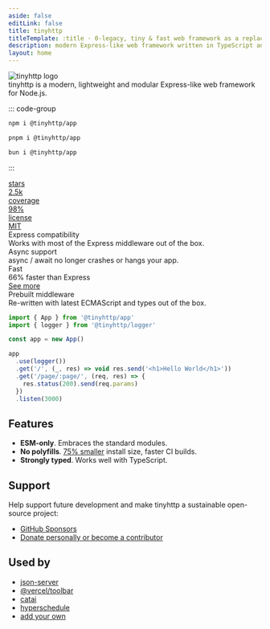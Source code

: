 ```yaml
---
aside: false
editLink: false
title: tinyhttp
titleTemplate: :title · 0-legacy, tiny & fast web framework as a replacement of Express
description: modern Express-like web framework written in TypeScript and compiled to native ESM with minimal dependencies.
layout: home
---
```


<script setup lang="ts">
import { VPButton } from 'vitepress/theme'
</script>

<div class="max-w-[1120px] mx-auto vp-doc relative px-[24px] mb-[96px] mt-[32px] md:px-0 md:mb-[64px]">

<div class="pt-[48px] max-sm:pt-0">
  <div class="px-7 max-sm:px-0 flex justify-between z-0 max-md:justify-center">
    <div class="space-y-8 max-w-[400px] flex flex-col items-start max-md:items-center">
      <img class="h-[128px] logo max-sm:h-[60px]" src="/logo.svg" alt="tinyhttp logo">
      <div class="font-medium text-[21px] max-sm:text-[18px] text-[#919193] max-md:text-center">tinyhttp is a <span class="text-black dark:text-white">modern</span>, <span class="text-black dark:text-white">lightweight</span> and <span class="text-black dark:text-white">modular</span> Express-like web framework for Node.js.</div>
      <div class="flex justify-center space-x-2">
        <VPButton tag="a" size="medium" theme="brand" href="/docs/getting-started" text="Get Started" />
        <VPButton tag="a" size="medium" theme="alt" href="https://github.com/tinyhttp/tinyhttp" text="View on GitHub" />
      </div>
    </div>
    <div class="flex flex-col justify-between w-[440px] space-y-10 max-lg:w-[300px] max-md:hidden">
      <div class="h-full">

::: code-group

```bash [npm]
npm i @tinyhttp/app
```

```bash [pnpm]
pnpm i @tinyhttp/app
```

```bash [bun]
bun i @tinyhttp/app
```

:::

  </div>
  <div class="flex justify-between space-x-2">
  <a href="https://github.com/tinyhttp/tinyhttp/stargazers" class="cursor-pointer h-10 max-w-[120px] flex-1 relative rounded-lg overflow-hidden border border-black/10 dark:border-white/20" style="color: inherit;" rel="noreferrer noopener" target="_blank">
    <div class="absolute flex z-0 p-[6px] h-full w-full">
      <div class="flex-1 bg-white/60 dark:bg-black/40 flex items-center w-full h-full rounded-md">
        <span class="font-medium text-[15px] opacity-80 w-full text-center">stars</span>
      </div>
      <div class="flex items-center h-full px-2">
        <span class="font-medium text-[15px] text-center w-full text-black dark:text-white">2.5k</span>
      </div>
    </div>
    <div class="absolute left-0 right-0 top-0 bottom-0 bg-black/5 dark:bg-white/10 z-[-1]" />
    <div class="absolute left-0 right-0 top-0 bottom-0 backdrop-blur-[2px] backdrop-filter z-[-1]" />
  </a>
  <a href="https://coveralls.io/github/tinyhttp/tinyhttp" class="cursor-pointer h-10 max-w-[160px] flex-1 relative rounded-lg overflow-hidden border border-green-400/50" style="color: inherit;" rel="noreferrer noopener" target="_blank">
    <div class="absolute flex z-0 p-[6px] h-full w-full">
      <div class="flex-1 bg-white/60 dark:bg-black/40 flex items-center w-full h-full rounded-md">
        <span class="font-medium text-[15px] opacity-80 w-full text-center">coverage</span>
      </div>
      <div class="flex items-center h-full px-2">
        <span class="font-medium text-[15px] text-center w-full text-green-600">98%</span>
      </div>
    </div>
    <div class="absolute left-0 right-0 top-0 bottom-0 bg-green-600 opacity-10 z-[-1]" />
    <div class="absolute left-0 right-0 top-0 bottom-0 backdrop-blur-[2px] backdrop-filter z-[-1]" />
  </a>
  <a href="https://github.com/tinyhttp/tinyhttp/blob/master/LICENSE" class="cursor-pointer h-10 max-w-[130px] flex-1 relative rounded-lg overflow-hidden border border-black/10 dark:border-white/20 max-lg:hidden" style="color: inherit;" rel="noreferrer noopener" target="_blank">
    <div class="absolute flex z-0 p-[6px] h-full w-full">
      <div class="flex-1 bg-white/60 dark:bg-black/40 flex items-center w-full h-full rounded-md">
        <span class="font-medium text-[15px] opacity-80 w-full text-center">license</span>
      </div>
      <div class="flex items-center h-full px-2">
        <span class="font-medium text-[15px] text-center w-full text-black dark:text-white">MIT</span>
      </div>
    </div>
    <div class="absolute left-0 right-0 top-0 bottom-0 bg-black/5 dark:bg-white/10 z-[-1]" />
    <div class="absolute left-0 right-0 top-0 bottom-0 backdrop-blur-[2px] backdrop-filter z-[-1]" />
  </a>
  </div>
  </div>
  </div>
  <div class="flex justify-between flex-wrap mt-16 max-sm:hidden">
    <div class="pr-2 w-1/4 max-lg:pb-3 max-sm:px-0 max-lg:w-1/2 max-sm:w-full ">
      <div class="relative w-full h-[168px] max-lg:h-[142px] overflow-hidden">
        <div class="border-black dark:border-white border border-solid border-opacity-10 dark:border-opacity-10 rounded-lg h-full px-5 py-6 absolute z-10 flex flex-col justify-between w-full bg-[rgba(245,160,230,0.1)] dark:bg-[rgba(49,49,54,0.25)]">
          <div class="text-xl font-medium text-black dark:text-white">Express compatibility</div>
          <div class="text-[17px] font-medium text-[#919193]">Works with most of the Express middleware out of the box.</div>
        </div>
      </div>
    </div>
    <div class="pl-2 pr-2 max-sm:px-0 max-lg:pb-3 max-lg:pr-0 w-1/4 max-lg:w-1/2 max-sm:w-full ">
      <div class="relative w-full h-[168px] max-lg:h-[142px]">
        <div class="border-black dark:border-white border border-solid border-opacity-10 dark:border-opacity-10 rounded-lg h-full px-5 py-6 absolute z-10 flex flex-col w-full bg-[rgba(245,160,230,0.1)] dark:bg-[rgba(49,49,54,0.25)]">
          <div class="text-xl font-medium text-black dark:text-white">Async support</div>
          <div class="mt-[14px] text-[17px] font-medium text-[#919193]">async / await no longer crashes or hangs your app.</div>
        </div>
      </div>
    </div>
    <div class="pl-2 pr-2 max-sm:px-0 max-lg:pb-3 max-lg:pr-0 w-1/4 max-lg:w-1/2 max-sm:w-full">
      <div class="relative w-full h-[168px] max-lg:h-[142px]">
        <div class="border-black dark:border-white border border-solid border-opacity-10 dark:border-opacity-10 rounded-lg h-full px-5 py-6 absolute z-10 flex flex-col w-full bg-[rgba(245,160,230,0.1)] dark:bg-[rgba(49,49,54,0.25)]">
          <div class="text-xl font-medium text-black dark:text-white">Fast</div>
          <div class="mt-[14px] text-[17px] font-medium text-[#919193]">66% faster than Express</div>
          <a href="https://web-frameworks-benchmark.netlify.app/compare?f=tinyhttp,express" rel="noreferrer noopener" target="_blank" class="text-[17px] font-medium">See more</a>
        </div>
      </div>
    </div>
    <div class="pl-2 w-1/4 max-sm:px-0 max-lg:w-1/2 max-sm:w-full">
      <div class="relative w-full h-[168px] max-lg:h-[142px]">
        <div class="border-black dark:border-white border border-solid border-opacity-10 dark:border-opacity-10 rounded-lg h-full px-5 py-6 absolute z-10 flex flex-col justify-between w-full bg-[rgba(245,160,230,0.1)] dark:bg-[rgba(49,49,54,0.25)]">
          <div class="text-xl font-medium text-black dark:text-white">Prebuilt middleware</div>
          <div class="text-[17px] font-medium text-[#919193]">Re-written with latest ECMAScript and types out of the box.</div>
        </div>
      </div>
    </div>
  </div>
</div>

<div class="h-16" />

<div class="max-w-2xl mx-auto">

```ts
import { App } from '@tinyhttp/app'
import { logger } from '@tinyhttp/logger'

const app = new App()

app
  .use(logger())
  .get('/', (_, res) => void res.send('<h1>Hello World</h1>'))
  .get('/page/:page/', (req, res) => {
    res.status(200).send(req.params)
  })
  .listen(3000)
```

## Features

- **ESM-only**. Embraces the standard modules.
- **No polyfills**. [75% smaller](https://arve0.github.io/npm-download-size/#@tinyhttp%2fapp) install size, faster CI builds.
- **Strongly typed**. Works well with TypeScript.

## Support

Help support future development and make tinyhttp a sustainable open-source project:

- [GitHub Sponsors](https://github.com/sponsors/tinyhttp?metadata_campaign=docs_support)
- [Donate personally or become a contributor](https://github.com/tinyhttp/#help-the-project)

## Used by

- [json-server](https://github.com/typicode/json-server)
- [@vercel/toolbar](https://www.npmjs.com/package/@vercel/toolbar)
- [catai](https://github.com/withcatai/catai)
- [hyperschedule](https://github.com/hyperschedule/hyperschedule)
- [add your own](https://github.com/tinyhttp/tinyhttp/discussions/418)

</div>

<style scoped>
  html:not(.dark) img.dark {
    display: none;
  }
  .dark img.light {
    display: none;
  }

  .card {
    background-color: var(--vp-c-bg-soft);
  }

  .language-bash {
    overflow-y: hidden;
  }

  .vp-code-group, .vp-code-group .language-bash {
    height: 100%;
  }

  .vp-code-group .language-bash {
    height: 100%;
    margin-bottom: 0px;
  }

  .vp-code-group {
    margin-top: 0px;
  }

  .vp-code-group .blocks {
    height: calc(100% - 37px);
  }

  .vp-code-group .tabs label {
    font-size: 16px;
  }

  .vp-code-group .tabs {
    justify-content: left;
  }

  .vp-code-group .shiki {
    padding-top: 16px;
  }

  .vp-code-group code {
    font-size: 22px;
  }

  .tabs {
    display: flex;
    justify-content: center;
  }
</style>

</div>

